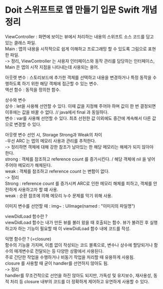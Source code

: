 # Doit 스위프트로 앱 만들기 입문 Swift 개념 정리</br>

ViewController : 화면에 보이는 뷰에서 처리하는 내용의 스위프트 소스 코드를 담고 있는 클래스 파일. </br>
Main : 앱의 내용을 시작적으로 쉽게 이해하고 프로그래밍 할 수 있도록 그림으로 표현한 파일.</br>
-> 정리, ViewController 는 사용자 인터페이스와 동작 관리를 담당하는 인터페이스, Main 은 앱의 시작 지점을 나타내는데 사용되는 용어.</br>

아웃렛 변수 : 스토리보드에 추가한 객체를 선택하고 내용을 변경하거나 특정 동작을 수행하도록 하기 위한 해당 객체에 접근할 수 있는 변수.</br>
액션 함수 : 동적을 정의한 함수.</br>

상수와 변수</br>
상수 : let을 사용해 선언할 수 있다. 이때 값을 지정해 주어야 하며 값이 한 번 결정되면 이후에는 값을 바꿀 수 없다. // java에서 final 과 동일하다.</br>
변수 : var를 사용해 선언할 수 있다. 최초 선헌한 값 이외에도 중간에 계속해서 다른 값으로 변경할 수 있다.</br>

아웃렛 변수 선언 시, Storage Strong과 Weak의 차이</br>
 -우선 ARC 는 앱의 메모리 사용과 관리를 추적한다.</br> 
-> 정리하면 객체에 대해 강한 참조가 남아있는 한 해당 메모리는 해체가 되지 않아야 한다.</br>
strong : 객체를 참조하고 reference count 를 증가시킨다. / 해당 객체에 nil 을 넣어주어야 메모리가 해체된다.</br>
weak : 객체를 참조하고 reference count 는 변함이 없다.</br>
-> 정리</br>
     Strong : reference count 를 증가시켜 ARC로 인한 메모리 해체를 피하고, 객체를 안전하게 사용하고자 할 떄 사용.</br>
     weak : 순환 참조에 의해 메모리 누수 문제를 막기 위해 사용.</br>

이미지 변수를 선언할 때 : img~ : UIImage(named : "이미지의 파일명") </br>

viewDidLoad 함수란 ?</br>
viewDidLoad 함수는 내가 만든 뷰를 불러 왔을 때 호출되는 함수. 뷰가 불려진 후 실행하고자 하는 기능이 필요할 때 이 viewDidLoad 함수 내에 코드를 작성.</br>

익명 함수란 ? (=closure) </br>
함수의 기능을 가지며, 이름 없이 작성되는 코드 블록으로, 변수나 상수에 할당되거나 함수의 매개변수로 전달되는 등 다양한 상황에서 사용된다.</br>
주로 간단한 작업을 수행하거나 비동기 작업을 처리할 때 유용하게 사용됨.</br> 
closure 를 사용할 때 굳이 handler를 선언하지 않아도 됨.</br>
-> 정리</br>
     handler를 무조건적으로 선언을 하진 않아도 되지만, 가독성 및 유지보수, 재사용성, 동적 처리 등 closure 내부의 코드를 더 정확하게 제어하고 유연하게 사용할 수 있다.</br>



